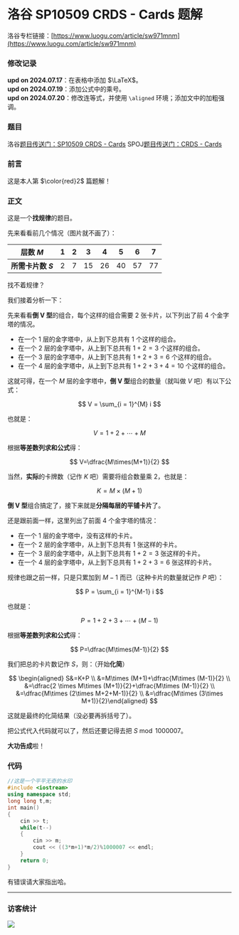 # 洛谷 SP10509 CRDS - Cards 题解
洛谷专栏链接：[https://www.luogu.com/article/sw971mnm](https://www.luogu.com/article/sw971mnm)
### 修改记录
**upd on 2024.07.17**：在表格中添加 $\LaTeX$。  
**upd on 2024.07.19**：添加公式中的乘号。  
**upd on 2024.07.20**：修改连等式，并使用 `\aligned` 环境；添加文中的加粗强调。
### 题目
洛谷[题目传送门：SP10509 CRDS - Cards](https://www.luogu.com.cn/problem/SP10509)
SPOJ[题目传送门：CRDS - Cards](https://www.spoj.com/problems/CRDS/en/)
### 前言
这是本人第 $\color{red}2$ 篇题解！
### 正文
这是一个**找规律**的题目。

先来看看前几个情况（图片就不画了）：

|层数 $M$|$1$|$2$|$3$|$4$|$5$|$6$|$7$|
| :----------: | :----------: | :----------: | :----------: | :----------: | :----------: | :----------: | :----------: |
|**所需卡片数 $S$**|$2$|$7$|$15$|$26$|$40$|$57$|$77$|

找不着规律？

我们接着分析一下：

先来看看**倒 V 型**的组合，每个这样的组合需要 $2$ 张卡片，以下列出了前 $4$ 个金字塔的情况。

- 在一个 $1$ 层的金字塔中，从上到下总共有 $1$ 个这样的组合。
- 在一个 $2$ 层的金字塔中，从上到下总共有 $1+2=3$ 个这样的组合。
- 在一个 $3$ 层的金字塔中，从上到下总共有 $1+2+3=6$ 个这样的组合。
- 在一个 $4$ 层的金字塔中，从上到下总共有 $1+2+3+4=10$ 个这样的组合。

这就可得，在一个 $M$ 层的金字塔中，**倒 V 型**组合的数量（就叫做 $V$ 吧）有以下公式：

$$
V = \sum_{i = 1}^{M} i
$$

也就是：

$$
V=1+2+\cdots+M
$$

根据**等差数列求和公式**得：

$$
V=\dfrac{M\times(M+1)}{2}
$$

当然，**实际**的卡牌数（记作 $K$ 吧）需要将组合数量乘 $2$，也就是：

$$
K=M\times(M+1)
$$

**倒 V 型**组合搞定了，接下来就是**分隔每层的平铺卡片**了。

还是跟前面一样，这里列出了前面 $4$ 个金字塔的情况：
- 在一个 $1$ 层的金字塔中，没有这样的卡片。
- 在一个 $2$ 层的金字塔中，从上到下总共有 $1$ 张这样的卡片。
- 在一个 $3$ 层的金字塔中，从上到下总共有 $1+2=3$ 张这样的卡片。
- 在一个 $4$ 层的金字塔中，从上到下总共有 $1+2+3=6$ 张这样的卡片。

规律也跟之前一样，只是只累加到 $M-1$ 而已（这种卡片的数量就记作 $P$ 吧）：

$$
P = \sum_{i = 1}^{M-1} i
$$

也就是：

$$
P = 1+2+3+\cdots+(M-1)
$$

根据**等差数列求和公式**得：

$$
P=\dfrac{M\times(M-1)}{2}
$$

我们把总的卡片数记作 $S$，则：（开始**化简**）

$$
\begin{aligned} S&=K+P \\ &=M\times (M+1)+\dfrac{M\times (M-1)}{2} \\ &=\dfrac{2 \times M\times (M+1)}{2}+\dfrac{M\times (M-1)}{2} \\ &=\dfrac{M\times (2\times M+2+M-1)}{2} \\ &=\dfrac{M\times (3\times M+1)}{2}\end{aligned}
$$

这就是最终的化简结果（没必要再拆括号了）。

把公式代入代码就可以了，然后还要记得去把 $S\bmod 1000007$。

**大功告成**啦！
### 代码
```cpp
//这是一个平平无奇的水印
#include <iostream>
using namespace std;
long long t,m;
int main()
{
	cin >> t;
	while(t--)
	{
		cin >> m;
		cout << ((3*m+1)*m/2)%1000007 << endl;
	}
	return 0;
}
```
有错误请大家指出哈。

---
### 访客统计
![](https://fragcounter.me/e7K)
